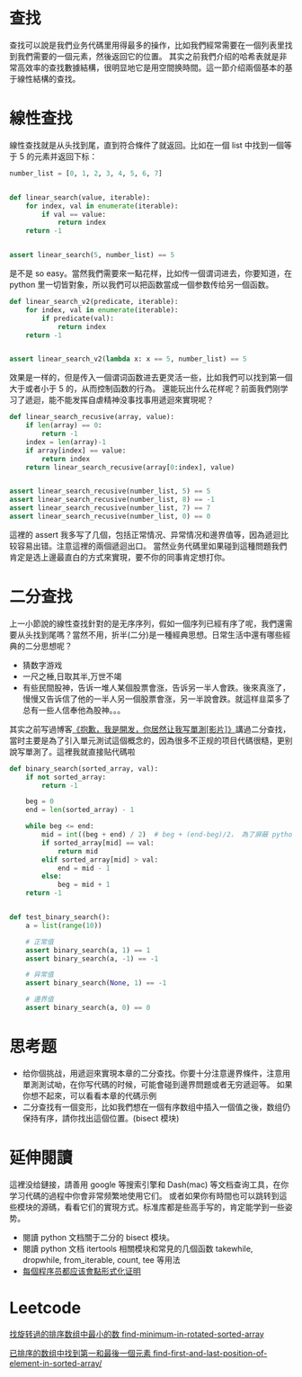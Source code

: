 # 查找

查找可以說是我們业务代碼里用得最多的操作，比如我們經常需要在一個列表里找到我們需要的一個元素，然後返回它的位置。
其实之前我們介绍的哈希表就是非常高效率的查找數據結構，很明显地它是用空間换時間。這一節介绍兩個基本的基于線性結構的查找。

# 線性查找
線性查找就是从头找到尾，直到符合條件了就返回。比如在一個 list 中找到一個等于 5 的元素并返回下标：

```py
number_list = [0, 1, 2, 3, 4, 5, 6, 7]


def linear_search(value, iterable):
    for index, val in enumerate(iterable):
        if val == value:
            return index
    return -1


assert linear_search(5, number_list) == 5

```
是不是 so easy。當然我們需要來一點花样，比如传一個谓词进去，你要知道，在 python 里一切皆對象，所以我們可以把函数當成一個参数传给另一個函数。

```py
def linear_search_v2(predicate, iterable):
    for index, val in enumerate(iterable):
        if predicate(val):
            return index
    return -1


assert linear_search_v2(lambda x: x == 5, number_list) == 5
```

效果是一样的，但是传入一個谓词函数进去更灵活一些，比如我們可以找到第一個大于或者小于 5 的，从而控制函数的行為。
還能玩出什么花样呢？前面我們刚学习了遞迴，能不能发挥自虐精神没事找事用遞迴來實現呢？

```py
def linear_search_recusive(array, value):
    if len(array) == 0:
        return -1
    index = len(array)-1
    if array[index] == value:
        return index
    return linear_search_recusive(array[0:index], value)


assert linear_search_recusive(number_list, 5) == 5
assert linear_search_recusive(number_list, 8) == -1
assert linear_search_recusive(number_list, 7) == 7
assert linear_search_recusive(number_list, 0) == 0
```
這裡的 assert 我多写了几個，包括正常情况、异常情况和邊界值等，因為遞迴比较容易出错。注意這裡的兩個遞迴出口。
當然业务代碼里如果碰到這種問題我們肯定是选上邊最直白的方式來實現，要不你的同事肯定想打你。

# 二分查找
上一小節說的線性查找針對的是无序序列，假如一個序列已經有序了呢，我們還需要从头找到尾嗎？當然不用，折半(二分)是一種經典思想。日常生活中還有哪些經典的二分思想呢？

- 猜数字游戏
- 一尺之棰,日取其半,万世不竭
- 有些民間股神，告诉一堆人某個股票會涨，告诉另一半人會跌。後來真涨了，慢慢又告诉信了他的一半人另一個股票會涨，另一半說會跌。就這样韭菜多了总有一些人信奉他為股神。。。

其实之前写過博客[《抱歉，我是開发，你居然让我写單測[影片]》](https://zhuanlan.zhihu.com/p/35352024)講過二分查找，當时主要是為了引入單元測试這個概念的，因為很多不正规的项目代碼很糙，更别說写單測了。這裡我就直接贴代碼啦

```py
def binary_search(sorted_array, val):
    if not sorted_array:
        return -1

    beg = 0
    end = len(sorted_array) - 1

    while beg <= end:
        mid = int((beg + end) / 2)  # beg + (end-beg)/2， 為了屏蔽 python 2/3 差异我用了强转
        if sorted_array[mid] == val:
            return mid
        elif sorted_array[mid] > val:
            end = mid - 1
        else:
            beg = mid + 1
    return -1


def test_binary_search():
    a = list(range(10))

    # 正常值
    assert binary_search(a, 1) == 1
    assert binary_search(a, -1) == -1

    # 异常值
    assert binary_search(None, 1) == -1

    # 邊界值
    assert binary_search(a, 0) == 0
```


# 思考题
- 给你個挑战，用遞迴來實現本章的二分查找。你要十分注意邊界條件，注意用單測測试呦，在你写代碼的时候，可能會碰到邊界問題或者无穷遞迴等。 如果你想不起來，可以看看本章的代碼示例
- 二分查找有一個变形，比如我們想在一個有序数组中插入一個值之後，数组仍保持有序，請你找出這個位置。(bisect 模块)


# 延伸閱讀
這裡没给鏈接，請善用 google 等搜索引擎和 Dash(mac) 等文档查询工具，在你学习代碼的過程中你會非常频繁地使用它们。
或者如果你有時間也可以跳转到這些模块的源碼，看看它们的實現方式。标准库都是些高手写的，肯定能学到一些姿势。

- 閱讀 python 文档關于二分的 bisect 模块。
- 閱讀 python 文档 itertools 相關模块和常見的几個函数 takewhile, dropwhile, from_iterable, count, tee 等用法
- [每個程序员都应该會點形式化证明](https://zhuanlan.zhihu.com/p/35364999?group_id=967109293607129088)


# Leetcode

[找旋转過的排序数组中最小的数 find-minimum-in-rotated-sorted-array](https://leetcode.com/problems/find-minimum-in-rotated-sorted-array/description/)

[已排序的数组中找到第一和最後一個元素 find-first-and-last-position-of-element-in-sorted-array/](https://leetcode.com/problems/find-first-and-last-position-of-element-in-sorted-array/submissions/)
